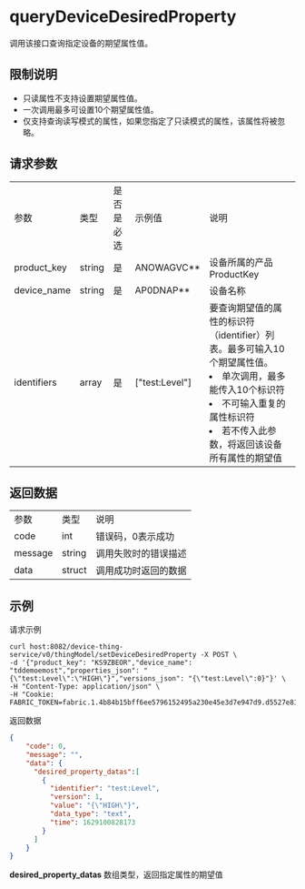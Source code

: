 # queryDeviceDesiredProperty
调用该接口查询指定设备的期望属性值。

## 限制说明
* 只读属性不支持设置期望属性值。
* 一次调用最多可设置10个期望属性值。
* 仅支持查询读写模式的属性，如果您指定了只读模式的属性，该属性将被忽略。

## 请求参数

<table>
<tr> <td>参数</td> <td>类型</td> <td>是否是必选</td> <td>示例值</td> <td>说明</td> </tr>
<tr>
    <td>product_key</td>
    <td>string</td>
    <td>是</td>
    <td>ANOWAGVC**</td>
    <td>设备所属的产品ProductKey</td>
</tr>
<tr>
    <td>device_name</td>
    <td>string</td>
    <td>是</td>
    <td>AP0DNAP**</td>
    <td>设备名称</td>
</tr>
<tr>
    <td>identifiers</td>
    <td>array</td>
    <td>是</td>
    <td>["test:Level"]</td>
    <td>要查询期望值的属性的标识符（identifier）列表。最多可输入10个期望属性值。
        <li>单次调用，最多能传入10个标识符</li>
        <li>不可输入重复的属性标识符</li>
        <li>若不传入此参数，将返回该设备所有属性的期望值</li>
    </td>
</tr>
</table>

## 返回数据

<table>
<tr> <td>参数</td> <td>类型</td> <td>说明</td> </tr>
<tr>
    <td>code</td>
    <td>int</td>
    <td>错误码，0表示成功</td>
</tr>
<tr>
    <td>message</td>
    <td>string</td>
    <td>调用失败时的错误描述</td>
</tr>
<tr>
    <td>data</td>
    <td>struct</td>
    <td>调用成功时返回的数据</td>
</tr>
</table>

## 示例

请求示例
```
curl host:8082/device-thing-service/v0/thingModel/setDeviceDesiredProperty -X POST \
-d '{"product_key": "KS9ZBEOR","device_name": "tddemoemost","properties_json": "{\"test:Level\":\"HIGH\"}","versions_json": "{\"test:Level\":0}"}' \
-H "Content-Type: application/json" \
-H "Cookie: FABRIC_TOKEN=fabric.1.4b84b15bff6ee5796152495a230e45e3d7e947d9.d5527e81265b78e47b7891e3ad18d4cdddd3fda2.1629086990.c24c2f07" 
```

返回数据
```json
{
    "code": 0,
    "message": "",
    "data": {
      "desired_property_datas":[
        {
          "identifier": "test:Level",
          "version": 1,
          "value": "{\"HIGH\"}",
          "data_type": "text",
          "time": 1629100828173
        }
      ]
    }
}
```
<div>
<b>desired_property_datas</b> 数组类型，返回指定属性的期望值
</div>
